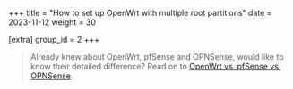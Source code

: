 +++
title = "How to set up OpenWrt with multiple root partitions"
date = 2023-11-12
weight = 30

[extra]
group_id = 2
+++

> Already knew about OpenWrt, pfSense and OPNSense, would like to know their detailed difference? Read on to [OpenWrt vs. pfSense vs. OPNSense](@/docs/openwrt-pfsense-opnsense.md).